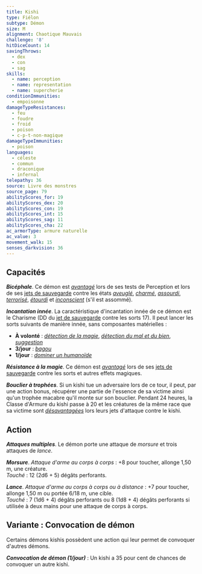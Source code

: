 ```yaml
---
title: Kishi
type: Fiélon
subtype: Démon
size: M
alignment: Chaotique Mauvais
challenge: '8'
hitDiceCount: 14
savingThrows:
  - dex
  - con
  - sag
skills:
  - name: perception
  - name: representation
  - name: supercherie
conditionImmunities:
  - empoisonne
damageTypeResistances:
  - feu
  - foudre
  - froid
  - poison
  - c-p-t-non-magique
damageTypeImmunities:
  - poison
languages:
  - céleste
  - commun
  - draconique
  - infernal
telepathy: 36
source: Livre des monstres
source_page: 79
abilityScores_for: 19
abilityScores_dex: 20
abilityScores_con: 19
abilityScores_int: 15
abilityScores_sag: 11
abilityScores_cha: 22
ac_armorType: armure naturelle
ac_value: 3
movement_walk: 15
senses_darkvision: 36
---
```

## Capacités
_**Bicéphale**_. Ce démon est [_avantagé_](/utiliser-les-caracteristiques/#avantage-et-desavantage) lors de ses tests de Perception et lors de ses [jets de sauvegarde](/utiliser-les-caracteristiques/#jets-de-sauvegarde) contre les états [_aveuglé_](/gerer-la-sante-du-personnage/#aveugle), [_charmé_](/gerer-la-sante-du-personnage/#charme), [_assourdi_](/gerer-la-sante-du-personnage/#assourdi), [_terrorisé_](/gerer-la-sante-du-personnage/#terrorise), [_étourdi_](/gerer-la-sante-du-personnage/#etourdi) et [_inconscient_](/gerer-la-sante-du-personnage/#inconscient) (s'il est assommé).

_**Incantation innée**_. La caractéristique d'incantation innée de ce démon est le Charisme (DD du [jet de sauvegarde](/utiliser-les-caracteristiques/#jets-de-sauvegarde) contre les sorts 17). Il peut lancer les sorts suivants de manière innée, sans composantes matérielles :
* **À volonté** : [_détection de la magie_](/grimoire/detection-de-la-magie/), [_détection du mal et du bien_](/grimoire/detection-du-mal-et-du-bien/), [_suggestion_](/grimoire/suggestion/)
* **3/jour** : [_bagou_](/grimoire/bagou/)
* **1/jour** : [_dominer un humanoïde_](/grimoire/dominer-un-humanoide/)

_**Résistance à la magie**_. Ce démon est [_avantagé_](/utiliser-les-caracteristiques/#avantage-et-desavantage) lors de ses [jets de sauvegarde](/utiliser-les-caracteristiques/#jets-de-sauvegarde) contre les sorts et autres effets magiques.

_**Bouclier à trophées**_. Si un kishi tue un adversaire lors de ce tour, il peut, par une action bonus, récupérer une partie de l'essence de sa victime ainsi qu'un trophée macabre qu'il monte sur son bouclier. Pendant 24 heures, la Classe d'Armure du kishi passe à 20 et les créatures de la même race que sa victime sont [_désavantagées_](/utiliser-les-caracteristiques/#avantage-et-desavantage) lors leurs jets d'attaque contre le kishi.

## Action
_**Attaques multiples**_. Le démon porte une attaque de _morsure_ et trois attaques de _lance_.

_**Morsure**_. _Attaque d'arme au corps à corps_ : +8 pour toucher, allonge 1,50 m, une créature.  
_Touché_ : 12 (2d6 + 5) dégâts perforants.

_**Lance**_. _Attaque d'arme au corps à corps ou à distance_ : +7 pour toucher, allonge 1,50 m ou portée 6/18 m, une cible.  
_Touché_ : 7 (1d6 + 4) dégâts perforants ou 8 (1d8 + 4) dégâts perforants si utilisée à deux mains pour une attaque de corps à corps.

## Variante : Convocation de démon
Certains démons kishis possèdent une action qui leur permet de convoquer d'autres démons.

_**Convocation de démon (1/jour)**_ : Un kishi a 35 pour cent de chances de convoquer un autre kishi.
